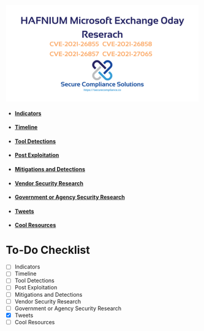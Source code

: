 ![](https://github.com/SCS-Labs/Images/raw/main/SCS%20-%20HAFNIUM.png)



- #### [Indicators](/indicators/README.md)
- #### [Timeline](Timeline.md)
- #### [Tool Detections](/tool-detections/README.md)
- #### [Post Exploitation](/post-exploitation/README.md)
- #### [Mitigations and Detections](/mitigations-and-detections/README.md)
- #### [Vendor Security Research](/vendor-security-research/README.md)
- #### [Government or Agency Security Research](/gov-sec-research/README.md)
- #### [Tweets](Tweets.md)
- #### [Cool Resources](/resources/README.md)


# To-Do Checklist

- [ ] Indicators 
- [ ] Timeline
- [ ] Tool Detections
- [ ] Post Exploitation
- [ ] Mitigations and Detections
- [ ] Vendor Security Research
- [ ] Government or Agency Security Research
- [X] Tweets
- [ ] Cool Resources
